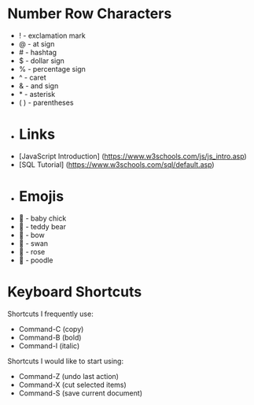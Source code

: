 # Number Row Characters
* ! - exclamation mark
* @ - at sign
* \# - hashtag
* $ - dollar sign
* % - percentage sign
* ^ - caret
* & - and sign
* \* - asterisk
* ( ) - parentheses
* # Links
* [JavaScript Introduction] (https://www.w3schools.com/js/js_intro.asp)
* [SQL Tutorial] (https://www.w3schools.com/sql/default.asp)
* # Emojis
* 🐤 - baby chick
* 🧸 - teddy bear
* 🎀 - bow
* 🦢 - swan
* 🌹 - rose
* 🐩 - poodle
# Keyboard Shortcuts 
Shortcuts I frequently use:
- Command-C (copy)
- Command-B (bold)
- Command-I (italic)
  
Shortcuts I would like to start using: 
- Command-Z (undo last action)
- Command-X (cut selected items)
- Command-S (save current document)
